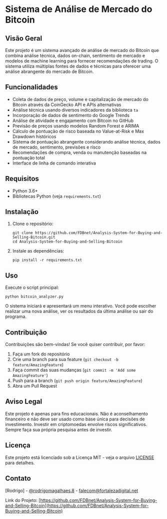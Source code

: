 # Sistema de Análise de Mercado do Bitcoin

## Visão Geral

Este projeto é um sistema avançado de análise de mercado do Bitcoin que combina análise técnica, dados on-chain, sentimento de mercado e modelos de machine learning para fornecer recomendações de trading. O sistema utiliza múltiplas fontes de dados e técnicas para oferecer uma análise abrangente do mercado de Bitcoin.

## Funcionalidades

- Coleta de dados de preço, volume e capitalização de mercado do Bitcoin através da CoinGecko API e APIs alternativas
- Análise técnica usando diversos indicadores da biblioteca `ta` 
- Incorporação de dados de sentimento do Google Trends
- Análise de atividade e engajamento com Bitcoin no GitHub
- Previsão de preços usando modelos Random Forest e ARIMA
- Cálculo de pontuação de risco baseada no Value-at-Risk e Max Drawdown históricos
- Sistema de pontuação abrangente considerando análise técnica, dados de mercado, sentimento, previsões e risco
- Recomendações de compra, venda ou manutenção baseadas na pontuação total
- Interface de linha de comando interativa

## Requisitos

- Python 3.6+
- Bibliotecas Python (veja `requirements.txt`)

## Instalação

1. Clone o repositório:
   ```
   git clone https://github.com/FDBnet/Analysis-System-for-Buying-and-Selling-Bitcoin.git
   cd Analysis-System-for-Buying-and-Selling-Bitcoin
   ```

2. Instale as dependências:
   ```
   pip install -r requirements.txt
   ```

## Uso

Execute o script principal:

```
python bitcoin_analyzer.py
```

O sistema iniciará e apresentará um menu interativo. Você pode escolher realizar uma nova análise, ver os resultados da última análise ou sair do programa.

## Contribuição

Contribuições são bem-vindas! Se você quiser contribuir, por favor:

1. Faça um fork do repositório
2. Crie uma branch para sua feature (`git checkout -b feature/AmazingFeature`)
3. Faça commit das suas mudanças (`git commit -m 'Add some AmazingFeature'`)
4. Push para a branch (`git push origin feature/AmazingFeature`) 
5. Abra um Pull Request

## Aviso Legal

Este projeto é apenas para fins educacionais. Não é aconselhamento financeiro e não deve ser usado como base única para decisões de investimento. Investir em criptomoedas envolve riscos significativos. Sempre faça sua própria pesquisa antes de investir.

## Licença

Este projeto está licenciado sob a Licença MIT - veja o arquivo [LICENSE](LICENSE) para detalhes.

## Contato

[Rodrigo] - [@rodrigomagalhaes.8](https://www.threads.net/@rodrigomagalhaes.8) - falecom@fortalezadigital.net

Link do Projeto: [https://github.com/FDBnet/Analysis-System-for-Buying-and-Selling-Bitcoin](https://github.com/FDBnet/Analysis-System-for-Buying-and-Selling-Bitcoin)
